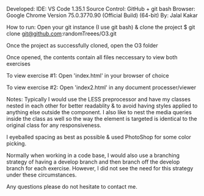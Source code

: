 Developed:
IDE: VS Code 1.35.1
Source Control: GitHub + git bash
Browser: Google Chrome Version 75.0.3770.90 (Official Build) (64-bit)
By: Jalal Kakar

How to run:
Open your git instance (I use git bash) & clone the project
  $ git clone git@github.com:randomTreees/O3.git

Once the project as successfully cloned, open the O3 folder

Once opened, the contents contain all files neccessary to view both exercises

To view exercise #1:
  Open 'index.html' in your browser of choice

To view exercise #2:
  Open 'index2.html' in any document processer/viewer


Notes:
Typically I would use the LESS preprocessor and have my classes nested in each other for better readablity & to avoid having styles applied to anything else outside the component. I also like to nest the media queries inside the class as well so the way the element is targeted is identical to the original class for any responsiveness.

I eyeballed spacing as best as possible & used PhotoShop for some color picking.

Normally when working in a code base, I would also use a branching strategy of having a develop branch and then branch off the develop branch for each exercise. However, I did not see the need for this strategy under these circumstances.


Any questions please do not hesitate to contact me.